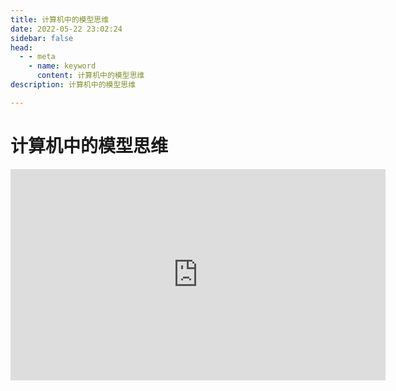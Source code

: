 ```yaml
---
title: 计算机中的模型思维
date: 2022-05-22 23:02:24
sidebar: false
head:
  - - meta
    - name: keyword
      content: 计算机中的模型思维
description: 计算机中的模型思维

---
```


# 计算机中的模型思维

<iframe style='width: 600px;height: 338px' frameborder='no' allowfullscreen mozallowfullscreen webkitallowfullscreen src='http://go.plvideo.cn/front/video/preview?vid=36353145da7492b6309269137b2c8872_3'></iframe>

